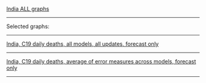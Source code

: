 [India ALL graphs]()

***

Selected graphs:

***

[India, C19 daily deaths, all models, all updates, forecast only]()


***

[India, C19 daily deaths, average of error measures across models, forecast only]()


***
